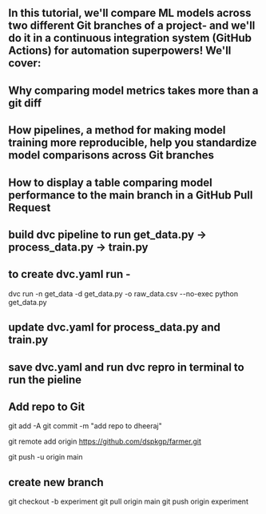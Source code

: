 ## In this tutorial, we'll compare ML models across two different Git branches of a project- and we'll do it in a continuous integration system (GitHub Actions) for automation superpowers! We'll cover:

## Why comparing model metrics takes more than a git diff

## How pipelines, a method for making model training more reproducible, help you standardize model comparisons across Git branches

## How to display a table comparing model performance to the main branch in a GitHub Pull Request



## build dvc pipeline to run get_data.py -> process_data.py -> train.py
## to create dvc.yaml run -


dvc run -n get_data -d get_data.py -o raw_data.csv --no-exec python get_data.py


## update dvc.yaml for process_data.py and train.py
## save dvc.yaml and run dvc repro in terminal to run the pieline


## Add repo to Git

git add -A
git commit -m "add repo to dheeraj"

git remote add origin https://github.com/dspkgp/farmer.git

git push -u origin main

## create new branch

git checkout -b experiment
git pull origin main
git push origin experiment


